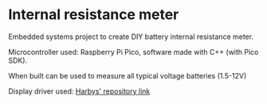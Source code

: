 # Internal resistance meter

Embedded systems project to create DIY battery internal resistance meter.

Microcontroller used: Raspberry Pi Pico, software made with C++ (with Pico SDK).

When built can be used to measure all typical voltage batteries (1.5-12V)

Display driver used: [Harbys' repository link](https://github.com/Harbys/pico-ssd1306)